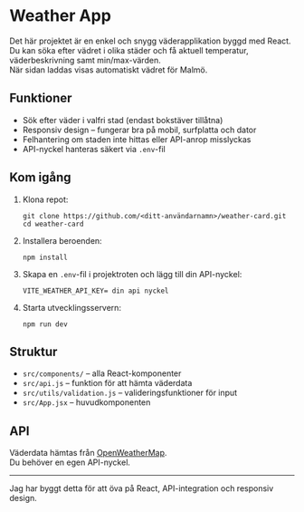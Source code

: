 # Weather App

Det här projektet är en enkel och snygg väderapplikation byggd med React.  
Du kan söka efter vädret i olika städer och få aktuell temperatur, väderbeskrivning samt min/max-värden.  
När sidan laddas visas automatiskt vädret för Malmö.

## Funktioner

- Sök efter väder i valfri stad (endast bokstäver tillåtna)
- Responsiv design – fungerar bra på mobil, surfplatta och dator
- Felhantering om staden inte hittas eller API-anrop misslyckas
- API-nyckel hanteras säkert via `.env`-fil

## Kom igång

1. Klona repot:
   ```
   git clone https://github.com/<ditt-användarnamn>/weather-card.git
   cd weather-card
   ```

2. Installera beroenden:
   ```
   npm install
   ```

3. Skapa en `.env`-fil i projektroten och lägg till din API-nyckel:
   ```
   VITE_WEATHER_API_KEY= din api nyckel
   ```

4. Starta utvecklingsservern:
   ```
   npm run dev
   ```


## Struktur

- `src/components/` – alla React-komponenter
- `src/api.js` – funktion för att hämta väderdata
- `src/utils/validation.js` – valideringsfunktioner för input
- `src/App.jsx` – huvudkomponenten

## API

Väderdata hämtas från [OpenWeatherMap](https://openweathermap.org/).  
Du behöver en egen API-nyckel.

---

Jag har byggt detta för att öva på React, API-integration och responsiv design.  